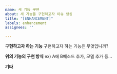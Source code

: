 ```yaml
---
name: 새 기능 구현
about: 새 기능을 구현하고자 이슈 생성
title: "[ENHANCEMENT]"
labels: enhancement
assignees: ''

---
```


**구현하고자 하는 기능**
구현하고자 하는 기능은 무엇입니까?

**위의 기능의 구현 방식**
ex) A에 B메소드 추가, 모델 추가 등...

**기타**
